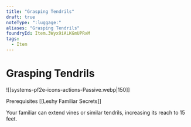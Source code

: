 ```yaml
---
title: "Grasping Tendrils"
draft: true
noteType: ":luggage:"
aliases: "Grasping Tendrils"
foundryId: Item.3Wyx9iALKGmUPRxM
tags:
  - Item
---
```


# Grasping Tendrils
![[systems-pf2e-icons-actions-Passive.webp|150]]

Prerequisites [[Leshy Familiar Secrets]]

Your familiar can extend vines or similar tendrils, increasing its reach to 15 feet.
